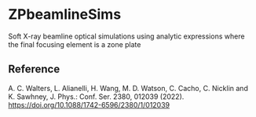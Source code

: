 # ZPbeamlineSims
Soft X-ray beamline optical simulations using analytic expressions where the final focusing element is a zone plate

## Reference
A. C. Walters, L. Alianelli, H. Wang, M. D. Watson, C. Cacho, C. Nicklin and K. Sawhney, J. Phys.: Conf. Ser. 2380, 012039 (2022). <https://doi.org/10.1088/1742-6596/2380/1/012039>
